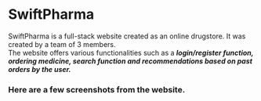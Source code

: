 # SwiftPharma

SwiftPharma is a full-stack website created as an online drugstore. It was
created by a team of 3 members. <br />
The website offers various functionalities such as a ***login/register
function, ordering medicine, search function and recommendations based
on past orders by the user.***

### Here are a few screenshots from the website.
